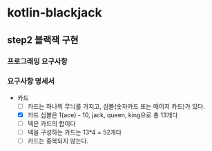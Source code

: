 # kotlin-blackjack

## step2 블랙잭 구현

### 프로그래밍 요구사항

### 요구사항 명세서

- 카드
    - [ ] 카드는 하나의 무늬를 가지고, 심볼(숫자카드 또는 메이저 카드)가 있다.
    - [x] 카드 심볼은 1(ace) - 10, jack, queen, king으로 총 13개다  
    - [ ] 덱은 카드의 합이다
    - [ ] 덱을 구성하는 카드는 13*4 = 52개다
    - [ ] 카드는 중복되지 않는다.